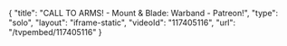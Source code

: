 {
    "title": "CALL TO ARMS! - Mount & Blade: Warband - Patreon!",
    "type": "solo",
    "layout": "iframe-static",
    "videoId": "117405116",
    "url": "\/tvpembed\/117405116"
}